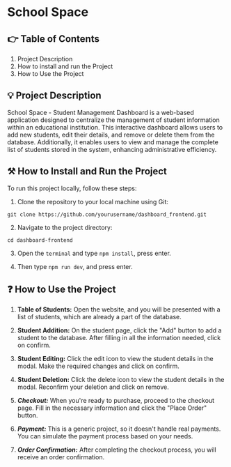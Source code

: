 # School Space

## 👉 Table of Contents
1. Project Description
2. How to install and run the Project
3. How to Use the Project

## 💡 Project Description

School Space - Student Management Dashboard is a web-based application designed to centralize the management of student information within an educational institution. This interactive dashboard allows users to add new students, edit their details, and remove or delete them from the database. Additionally, it enables users to view and manage the complete list of students stored in the system, enhancing administrative efficiency.

## ⚒️ How to Install and Run the Project

To run this project locally, follow these steps:

1. Clone the repository to your local machine using Git:

```
git clone https://github.com/yourusername/dashboard_frontend.git
```

2. Navigate to the project directory:

```
cd dashboard-frontend
```

3. Open the `terminal` and type `npm install`, press enter.
    
4. Then type `npm run dev`, and press enter. 


## ❓ How to Use the Project

1. **Table of Students:** Open the website, and you will be presented with a list of students, which are already a part of the database.

2. **Student Addition:** On the student page, click the "Add" button to add a student to the database. After filling in all the information needed, click on confirm.

3. **Student Editing:** Click the edit icon to view the student details in the modal. Make the required changes and click on confirm.

4. **Student Deletion:** Click the delete icon to view the student details in the modal. Reconfirm your deletion and click on remove.

5. ***Checkout:*** When you're ready to purchase, proceed to the checkout page. Fill in the necessary information and click the "Place Order" button.

6. ***Payment:*** This is a generic project, so it doesn't handle real payments. You can simulate the payment process based on your needs.

7. ***Order Confirmation:*** After completing the checkout process, you will receive an order confirmation.

